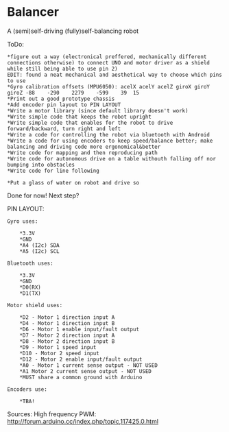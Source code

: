 # Balancer
A (semi)self-driving (fully)self-balancing robot

ToDo:

	*figure out a way (electronical preffered, mechanically different connections otherwise) to connect UNO and motor driver as a shield while still being able to use pin 2)
	EDIT: found a neat mechanical and aesthetical way to choose which pins to use
	*Gyro calibration offsets (MPU6050): acelX acelY acelZ giroX giroY giroZ -88	-290	2279	-599	39	15
	*Print out a good prototype chassis
	*Add encoder pin layout to PIN LAYOUT
	*Write a motor library (since default library doesn't work)
	*Write simple code that keeps the robot upright
	*Write simple code that enables for the robot to drive forward/backward, turn right and left
	*Write a code for controlling the robot via bluetooth with Android
	*Write a code for using encoders to keep speed/balance better; make balancing and driving code more ergonomical&better
	*Write code for mapping and then reproducing path
	*Write code for autonomous drive on a table withouth falling off nor bumping into obstacles
	*Write code for line following
	
	*Put a glass of water on robot and drive so
	
	
Done for now! Next step?
	

PIN LAYOUT:
	
	Gyro uses:
	
		*3.3V
		*GND
		*A4 (I2c) SDA
		*A5 (I2c) SCL
	
	Bluetooth uses:
	
		*3.3V
		*GND
		*D0(RX)
		*D1(TX)
	
	Motor shield uses:
	
		*D2 - Motor 1 direction input A
		*D4 - Motor 1 direction input B
		*D6 - Motor 1 enable input/fault output
		*D7 - Motor 2 direction input A
		*D8 - Motor 2 direction input B
		*D9 - Motor 1 speed input
		*D10 - Motor 2 speed input
		*D12 - Motor 2 enable input/fault output
		*A0 - Motor 1 current sense output - NOT USED
		*A1 Motor 2 current sense output - NOT USED
		*MUST share a common ground with Arduino
	
	Encoders use:
	
		*TBA!
		

Sources:
	High frequency PWM:
		http://forum.arduino.cc/index.php/topic,117425.0.html
	
